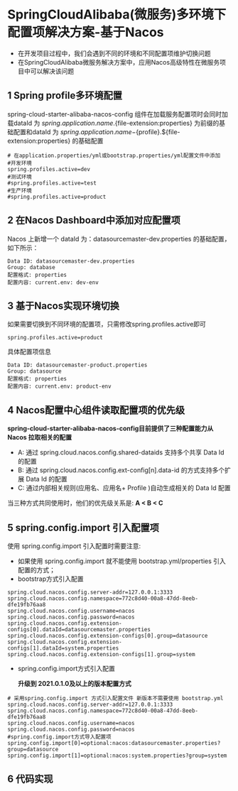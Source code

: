 # SpringCloudAlibaba(微服务)多环境下配置项解决方案-基于Nacos

- 在开发项目过程中，我们会遇到不同的环境和不同配置项维护切换问题
- 在SpringCloudAlibaba微服务解决方案中，应用Nacos高级特性在微服务项目中可以解决该问题

## 1 Spring profile多环境配置

spring-cloud-starter-alibaba-nacos-config 组件在加载服务配置项时会同时加载dataId 为 ${spring.application.name}.${file-extension:properties} 为前缀的基础配置和dataId 为 ${spring.application.name}-${profile}.${file-extension:properties} 的基础配置

```properties
# 在application.properties/yml或bootstrap.properties/yml配置文件中添加
#开发环境
spring.profiles.active=dev
#测试环境
#spring.profiles.active=test
#生产环境
#spring.profiles.active=product

```

## 2 在Nacos Dashboard中添加对应配置项

Nacos 上新增一个 dataId 为：datasourcemaster-dev.properties 的基础配置，如下所示：

```properties
Data ID: datasourcemaster-dev.properties
Group: database
配置格式: properties
配置内容: current.env: dev-env
```

## 3 基于Nacos实现环境切换

如果需要切换到不同环境的配置项，只需修改spring.profiles.active即可

```properties
spring.profiles.active=product
```

具体配置项信息

```properties
Data ID: datasourcemaster-product.properties
Group: datasource
配置格式: properties
配置内容: current.env: product-env
```

## 4 Nacos配置中心组件读取配置项的优先级 

**spring-cloud-starter-alibaba-nacos-config目前提供了三种配置能力从 Nacos 拉取相关的配置**

- A: 通过 spring.cloud.nacos.config.shared-dataids 支持多个共享 Data Id 的配置
- B: 通过 spring.cloud.nacos.config.ext-config[n].data-id 的方式支持多个扩展 Data Id 的配置
- C: 通过内部相关规则(应用名、应用名+ Profile )自动生成相关的 Data Id 配置

当三种方式共同使用时，他们的优先级关系是: **A < B < C**

## 5 spring.config.import 引入配置项

使用 spring.config.import 引入配置时需要注意:

- 如果使用 spring.config.import 就不能使用 bootstrap.yml/properties 引入配置的方式；
- bootstrap方式引入配置

```properties
spring.cloud.nacos.config.server-addr=127.0.0.1:3333
spring.cloud.nacos.config.namespace=772c8d40-00a8-47dd-8eeb-dfe19fb76aa8
spring.cloud.nacos.config.username=nacos
spring.cloud.nacos.config.password=nacos
spring.cloud.nacos.config.extension-configs[0].dataId=datasourcemaster.properties
spring.cloud.nacos.config.extension-configs[0].group=datasource
spring.cloud.nacos.config.extension-configs[1].dataId=system.properties
spring.cloud.nacos.config.extension-configs[1].group=system

```

- spring.config.import方式引入配置

  **升级到 2021.0.1.0及以上的版本配置方式**

```properties
# 采用spring.config.import 方式引入配置文件 新版本不需要使用 bootstrap.yml
spring.cloud.nacos.config.server-addr=127.0.0.1:3333
spring.cloud.nacos.config.namespace=772c8d40-00a8-47dd-8eeb-dfe19fb76aa8
spring.cloud.nacos.config.username=nacos
spring.cloud.nacos.config.password=nacos
#spring.config.import方式导入配置项
spring.config.import[0]=optional:nacos:datasourcemaster.properties?group=datasource
spring.config.import[1]=optional:nacos:system.properties?group=system
```

## 6 代码实现

